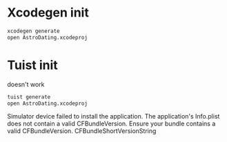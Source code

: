 # Xcodegen init

```sh
xcodegen generate
open AstroDating.xcodeproj
```

# Tuist init

doesn't work

```sh
tuist generate
open AstroDating.xcodeproj
```

Simulator device failed to install the application.
The application's Info.plist does not contain a valid CFBundleVersion. Ensure
your bundle contains a valid CFBundleVersion.
CFBundleShortVersionString
